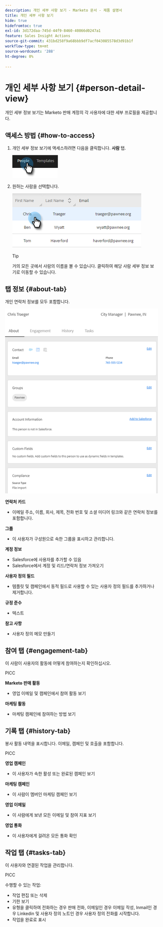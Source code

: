 ```yaml
---
description: 개인 세부 사항 보기 - Marketo 문서 - 제품 설명서
title: 개인 세부 사항 보기
hide: true
hidefromtoc: true
exl-id: 3d172daa-745d-44f9-8460-40866d0247a1
feature: Sales Insight Actions
source-git-commit: 431bd258f9a68bbb9df7acf043085578d3d91b1f
workflow-type: tm+mt
source-wordcount: '288'
ht-degree: 0%

---
```


# 개인 세부 사항 보기 {#person-detail-view}

개인 세부 정보 보기는 Marketo 판매 계정의 각 사용자에 대한 세부 프로필을 제공합니다.

## 액세스 방법 {#how-to-access}

1. 개인 세부 정보 보기에 액세스하려면 다음을 클릭합니다. **사람** 탭.

   ![](assets/person-detail-view-1.png)

1. 원하는 사람을 선택합니다.

   ![](assets/person-detail-view-2.png)

   >[!TIP]
   >
   >거의 모든 곳에서 사람의 이름을 볼 수 있습니다. 클릭하여 해당 사람 세부 정보 보기로 이동할 수 있습니다.

## 탭 정보 {#about-tab}

개인 연락처 정보를 모두 포함합니다.

![](assets/person-detail-view-3.png)

**연락처 카드**

* 이메일 주소, 이름, 회사, 제목, 전화 번호 및 소셜 미디어 링크와 같은 연락처 정보를 포함합니다.

**그룹**

* 이 사용자가 구성원으로 속한 그룹을 표시하고 관리합니다.

**계정 정보**

* Salesforce에 사용자를 추가할 수 있음
* Salesforce에서 계정 및 리드/연락처 정보 가져오기

**사용자 정의 필드**

* 템플릿 및 캠페인에서 동적 필드로 사용할 수 있는 사용자 정의 필드를 추가하거나 제거합니다.

**규정 준수**

* 텍스트

**참고 사항**

* 사용자 정의 메모 만들기

## 참여 탭 {#engagement-tab}

이 사람이 사용자의 활동에 어떻게 참여하는지 확인하십시오.

PICC

**Marketo 판매 활동**

* 영업 이메일 및 캠페인에서 참여 활동 보기

**마케팅 활동**

* 마케팅 캠페인에 참여하는 방법 보기

## 기록 탭 {#history-tab}

봉사 활동 내역을 표시합니다. 이메일, 캠페인 및 호출을 포함합니다.

PICC

**영업 캠페인**

* 이 사용자가 속한 활성 또는 완료된 캠페인 보기

**마케팅 캠페인**

* 이 사람이 멤버인 마케팅 캠페인 보기

**영업 이메일**

* 이 사람에게 보낸 모든 이메일 및 참여 지표 보기

**영업 통화**

* 이 사용자에게 걸려온 모든 통화 확인

## 작업 탭 {#tasks-tab}

이 사용자와 연결된 작업을 관리합니다.

PICC

수행할 수 있는 작업:

* 작업 편집 또는 삭제
* 기한 보기
* 유형을 클릭하여 전화하는 경우 판매 전화, 이메일인 경우 이메일 작성, Inmail인 경우 Linkedin 및 사용자 정의 노트인 경우 사용자 정의 전화를 시작합니다.
* 작업을 완료로 표시
